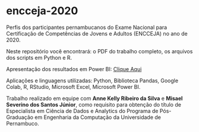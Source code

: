 # encceja-2020
Perfis dos participantes pernambucanos do Exame Nacional para Certificação de Competências de Jovens e Adultos (ENCCEJA) no ano de 2020.

Neste repositório você encontrará: o PDF do trabalho completo, os arquivos dos scripts em Python e R.

Apresentação dos resultados em Power BI: <a href="https://app.powerbi.com/view?r=eyJrIjoiMDA0ZTRkNjMtZjA1NC00Y2YxLTkyY2QtM2FhMzljODE0MTk4IiwidCI6IjMxNjg0YjJjLTc0YTgtNDdmMS1iYThkLWQ1YmM2OWNkZDAwOCJ9&pageName=ReportSection18c432b067330d4b5ba1" target="_blank">Clique Aqui</a>

Aplicações e linguagens utilizadas: Python, Biblioteca Pandas, Google Colab, R, RStudio, Microsoft Excel, Microsoft Power BI.

Trabalho realizado em equipe com <b>Anne Kelly Ribeiro da Silva</b> e <b>Misael Severino dos Santos Júnior</b>, como requisito para obtenção do título de Especialista em Ciência de Dados e Analytics do Programa de Pós-Graduação em Engenharia da Computação da Universidade de Pernambuco.
